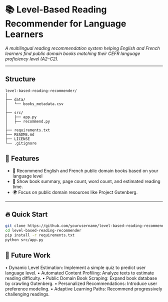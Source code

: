 # 📚 Level-Based Reading Recommender for Language Learners

_A multilingual reading recommendation system helping English and French learners find public domain books matching their CEFR language proficiency level (A2–C2)._

---

## Structure

```
level-based-reading-recommender/
│
├── data/
│   └── books_metadata.csv
│
├── src/
│   ├── app.py
│   ├── recommend.py
│
├── requirements.txt
├── README.md
├── LICENSE
└── .gitignore
```

## 🌟 Features

- 🎯 Recommend English and French public domain books based on your language level
- 📖 Show book summary, page count, word count, and estimated reading time.
- 🌍 Focus on public domain resources like Project Gutenberg.

---

## 🔥 Quick Start

```bash
git clone https://github.com/yourusername/level-based-reading-recommender.git
cd level-based-reading-recommender
pip install -r requirements.txt
python src/app.py
```

## 🚀 Future Work

• Dynamic Level Estimation: Implement a simple quiz to predict user language level.
• Automated Content Profiling: Analyze texts to estimate reading difficulty.
• Public Domain Book Scraping: Expand book database by crawling Gutenberg.
• Personalized Recommendations: Introduce user preference modeling.
• Adaptive Learning Paths: Recommend progressively challenging readings.
